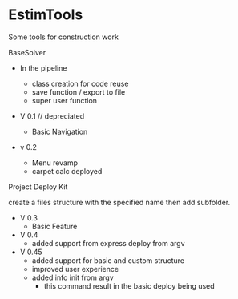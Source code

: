 # EstimTools
Some tools for construction work

BaseSolver

  - In the pipeline
    - class creation for code reuse
    - save function / export to file
    - super user function


  - V 0.1 // depreciated
    - Basic Navigation
  - v 0.2
    - Menu revamp
    - carpet calc deployed


Project Deploy Kit

create a files structure with the specified name then add subfolder.

  - V 0.3
    - Basic Feature
  - V 0.4
    - added support from express deploy from argv
  - V 0.45
    - added support for basic and custom structure
    - improved user experience
    - added info init from argv
        - this command result in the basic deploy being used
